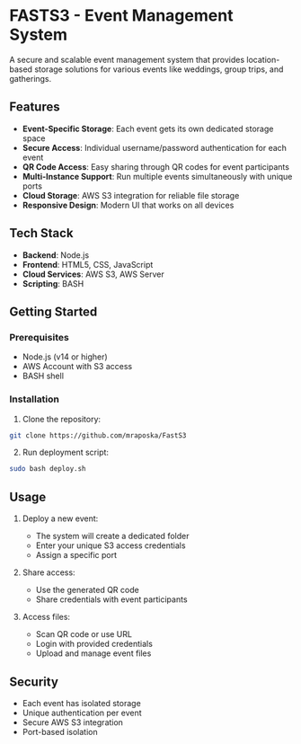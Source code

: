 # FASTS3 - Event Management System

A secure and scalable event management system that provides location-based storage solutions for various events like weddings, group trips, and gatherings.

## Features

- **Event-Specific Storage**: Each event gets its own dedicated storage space
- **Secure Access**: Individual username/password authentication for each event
- **QR Code Access**: Easy sharing through QR codes for event participants
- **Multi-Instance Support**: Run multiple events simultaneously with unique ports
- **Cloud Storage**: AWS S3 integration for reliable file storage
- **Responsive Design**: Modern UI that works on all devices

## Tech Stack

- **Backend**: Node.js
- **Frontend**: HTML5, CSS, JavaScript
- **Cloud Services**: AWS S3, AWS Server
- **Scripting**: BASH

## Getting Started

### Prerequisites

- Node.js (v14 or higher)
- AWS Account with S3 access
- BASH shell

### Installation

1. Clone the repository:
```bash
git clone https://github.com/mraposka/FastS3
```

2. Run deployment script:
```bash
sudo bash deploy.sh
```

## Usage

1. Deploy a new event:
   - The system will create a dedicated folder
   - Enter your unique S3 access credentials
   - Assign a specific port

2. Share access:
   - Use the generated QR code
   - Share credentials with event participants

3. Access files:
   - Scan QR code or use URL
   - Login with provided credentials
   - Upload and manage event files

## Security

- Each event has isolated storage
- Unique authentication per event
- Secure AWS S3 integration
- Port-based isolation
